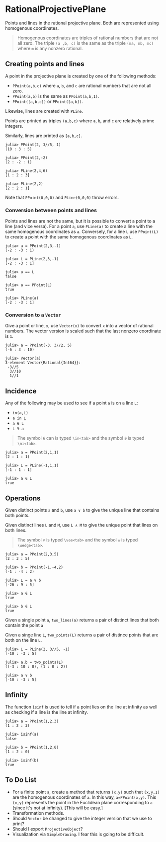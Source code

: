 # RationalProjectivePlane

Points and lines in the rational projective plane. Both are represented using homogenous coordinates. 

> Homogenous coordinates are triples of rational numbers that are not all zero. The triple `(a ,b, c)` is the same as the triple `(ma, mb, mc)` where `m` is any nonzero rational. 

## Creating points and lines

A point in the projective plane is created by one of the following methods:
* `PPoint(a,b,c)` where `a`, `b`, and `c` are rational numbers that are not all zero.
* `PPoint(a,b)` is the same as `PPoint(a,b,1)`.
* `PPoint([a,b,c])` or `PPoint([a,b])`.

Likewise, lines are created with `PLine`.

Points are printed as triples `(a,b,c)` where `a`, `b`, and `c` are relatively prime integers.

Similarly, lines are printed as `[a,b,c]`.

```
julia> PPoint(2, 3//5, 1)
(10 : 3 : 5)

julia> PPoint(2,-2)
(2 : -2 : 1)

julia> PLine(2,4,6)
[1 : 2 : 3]

julia> PLine(2,2)
[2 : 2 : 1]
```

Note that `PPoint(0,0,0)` and `PLine(0,0,0)` throw errors. 

### Conversion between points and lines

Points and lines are not the same, but it is possible to convert a point to a line 
(and vice versa). For a point `a`, use `PLine(a)` to create a line with the same
homogenous coordinates as `a`. Conversely, for a line `L` use `PPoint(L)` to create a
point with the same homogenous coordinates as `L`.

```
julia> a = PPoint(2,3,-1)
(-2 : -3 : 1)

julia> L = PLine(2,3,-1)
[-2 : -3 : 1]

julia> a == L
false

julia> a == PPoint(L)
true

julia> PLine(a)
[-2 : -3 : 1]
```

### Conversion to a `Vector`

Give a point or line, `x`, use `Vector(x)` to convert `x` into a vector of rational 
numbers. The vector version is scaled such that the last nonzero coordinate is `1`.
```
julia> a = PPoint(-3, 3//2, 5)
(-6 : 3 : 10)

julia> Vector(a)
3-element Vector{Rational{Int64}}:
 -3//5
  3//10
  1//1
  ```


## Incidence

Any of the following may be used to see if a point `a` is on a line `L`:
* `in(a,L)`
* `a in L`
* `a ∈ L`
* `L ∋ a`

> The symbol `∈` can is typed `\in<tab>` and the symbol `∋` is typed `\ni<tab>`.

```
julia> a = PPoint(2,1,1)
(2 : 1 : 1)

julia> L = PLine(-1,1,1)
[-1 : 1 : 1]

julia> a ∈ L
true
```

## Operations


Given distinct points `a` and `b`, use `a ∨ b` to give the unique line that contains
both points.

Given distinct lines `L` and `M`, use `L ∧ M` to give the unique point that lines 
on both lines. 

> The symbol `∨` is typed `\vee<tab>` and the symbol `∧` is typed `\wedge<tab>`.


```
julia> a = PPoint(2,3,5)
(2 : 3 : 5)

julia> b = PPoint(-1,-4,2)
(-1 : -4 : 2)

julia> L = a ∨ b
[-26 : 9 : 5]

julia> a ∈ L
true

julia> b ∈ L
true
```


Given a single point `a`, `two_lines(a)` returns a pair of distinct lines that both
contain the point `a`

Given a singe line `L`, `two_points(L)` returns a pair of distince points that are
both on the line `L`.

```
julia> L = PLine(2, 3//5, -1)
[-10 : -3 : 5]

julia> a,b = two_points(L)
((-3 : 10 : 0), (1 : 0 : 2))

julia> a ∨ b
[-10 : -3 : 5]
```

## Infinity

The function `isinf` is used to tell if a point lies on the line at infinity as well
as checking if a line is the line at infinity. 
```
julia> a = PPoint(1,2,3)
(1 : 2 : 3)

julia> isinf(a)
false

julia> b = PPoint(1,2,0)
(1 : 2 : 0)

julia> isinf(b)
true
```

## To Do List

* For a finite point `a`, create a method that returns `(x,y)` such that `(x,y,1)` are the homogenous coordinates of `a`. In this way, `a=PPoint(x,y)`. This `(x,y)` represents the point in the Euclidean plane corresponding to `a` (since it's not at infinity). [This will be easy.]
* Transformation methods.
* Should `Vector` be changed to give the integer version that we use to print?
* Should I export `ProjectiveObject`?
* Visualization via `SimpleDrawing`. I fear this is going to be difficult. 